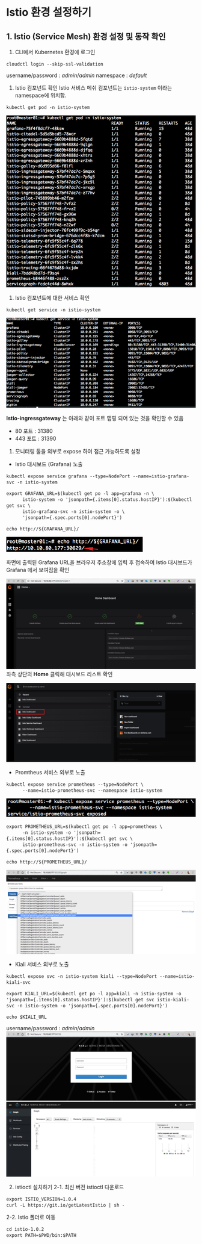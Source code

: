 # Istio 환경 설정하기


## 1. Istio (Service Mesh) 환경 설정 및 동작 확인
1. CLI에서 Kubernetes 환경에 로그인
~~~
cloudctl login --skip-ssl-validation
~~~
username/password : *admin*/*admin*
namespace : *default*

1. Istio 컴포넌트 확인
Istio 서비스 메쉬 컴포넌트는 `istio-system` 이라는 namespace에 위치함.
~~~
kubectl get pod -n istio-system
~~~

![istio pod list](./images/istio-setup-1.png)

1. Istio 컴포넌트에 대한 서비스 확인
~~~
kubectl get service -n istio-system
~~~

![istio service list](./images/istio-setup-2.png)

**Istio-ingressgateway** 는 아래와 같이 포트 맵핑 되어 있는 것을 확인할 수 있음
* 80 포트 : 31380
* 443 포트 : 31390

1. 모니터링 툴을 외부로 expose 하여 접근 가능하도록 설정
* Istio 대시보드 (Grafana) 노출
~~~
kubectl expose service grafana --type=NodePort --name=istio-grafana-svc -n istio-system
~~~

~~~
export GRAFANA_URL=$(kubectl get po -l app=grafana -n \
      istio-system -o 'jsonpath={.items[0].status.hostIP}'):$(kubectl get svc \
      istio-grafana-svc -n istio-system -o \
      'jsonpath={.spec.ports[0].nodePort}')
~~~

~~~
echo http://${GRAFANA_URL}/
~~~

![istio Grafana url](./images/istio-setup-3.png)

화면에 출력된 Grafana URL을 브라우저 주소창에 입력 후 접속하여 Istio 대시보드가 Grafana 에서 보여짐을 확인


![istio Grafana url](./images/istio-setup-4.png)
좌측 상단의 **Home** 클릭해 대시보드 리스트 확인

![istio Grafana url](./images/istio-setup-5.png)


* Promtheus 서비스 외부로 노출
~~~
kubectl expose service prometheus --type=NodePort \
      --name=istio-prometheus-svc --namespace istio-system
~~~
![istio Grafana url](./images/istio-setup-6.png)


~~~
export PROMETHEUS_URL=$(kubectl get po -l app=prometheus \
      -n istio-system -o 'jsonpath={.items[0].status.hostIP}'):$(kubectl get svc \
      istio-prometheus-svc -n istio-system -o 'jsonpath={.spec.ports[0].nodePort}')
~~~

~~~
echo http://${PROMETHEUS_URL}/
~~~

![istio prometheus](./images/istio-setup-7.png)

* Kiali 서비스 외부로 노출
~~~
kubectl expose svc -n istio-system kiali --type=NodePort --name=istio-kiali-svc
~~~

~~~
export KIALI_URL=$(kubectl get po -l app=kiali -n istio-system -o 'jsonpath={.items[0].status.hostIP}'):$(kubectl get svc istio-kiali-svc -n istio-system -o 'jsonpath={.spec.ports[0].nodePort}')
~~~

~~~
echo $KIALI_URL
~~~

username/password : *admin*/*admin*
![istio kiali 1](./images/istio-setup-8.png)
![istio kiali 2](./images/istio-setup-9.png)

2. istioctl 설치하기
2-1. 최신 버전 istioctl 다운로드
~~~
export ISTIO_VERSION=1.0.4
curl -L https://git.io/getLatestIstio | sh -
~~~

2-2. Istio 폴더로 이동
~~~
cd istio-1.0.2
export PATH=$PWD/bin:$PATH
~~~
